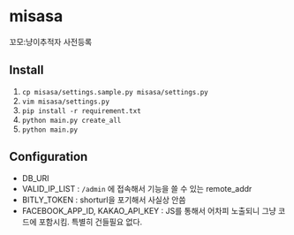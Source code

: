 # misasa

꼬모:냥이추적자 사전등록

## Install
1. ```cp misasa/settings.sample.py misasa/settings.py```
2. ```vim misasa/settings.py```
3. ```pip install -r requirement.txt```
4. ```python main.py create_all```
5. ```python main.py```

## Configuration
* DB_URI
* VALID_IP_LIST : ```/admin``` 에 접속해서 기능을 쓸 수 있는 remote_addr
* BITLY_TOKEN : shorturl을 포기해서 사실상 안씀
* FACEBOOK_APP_ID, KAKAO_API_KEY : JS를 통해서 어차피 노출되니 그냥 코드에 포함시킴. 특별히 건들필요 없다.
